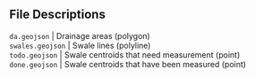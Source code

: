 ## File Descriptions

`da.geojson` | Drainage areas (polygon)  
`swales.geojson` | Swale lines (polyline)  
`todo.geojson` | Swale centroids that need measurement (point)  
`done.geojson` | Swale centroids that have been measured (point)  
